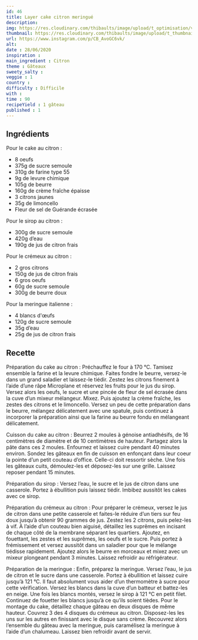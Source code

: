 ```yaml
---
id: 46
title: Layer cake citron meringué
description: 
img: https://res.cloudinary.com/thibaults/image/upload/t_optimisation/v1600456303/Recipes/20200628_cake_citron.jpg
thumbnail: https://res.cloudinary.com/thibaults/image/upload/t_thumbnail_josie/v1600456303/Recipes/20200628_cake_citron.jpg
url: https://www.instagram.com/p/CB_AvoGC6vk/
alt: 
date : 28/06/2020
inspiration :
main_ingredient : Citron
theme : Gâteaux
sweety_salty : 
veggie : 1
country :
difficulty : Difficile
with : 
time : 90
recipeYield : 1 gâteau
published : 1
---
```


## Ingrédients
Pour le cake au citron :
 - 8 oeufs
 - 375g de sucre semoule
 - 310g de farine type 55
 - 9g de levure chimique
 - 105g de beurre
 - 160g de crème fraîche épaisse
 - 3 citrons jaunes
 - 35g de limoncello
 - Fleur de sel de Guérande écrasée

Pour le sirop au citron :
 - 300g de sucre semoule
 - 420g d’eau
 - 190g de jus de citron frais

Pour le crémeux au citron :
 - 2 gros citrons
 - 150g de jus de citron frais
 - 6 gros oeufs
 - 60g de sucre semoule
 - 300g de beurre doux

Pour la meringue italienne :
 - 4 blancs d'œufs
 - 120g de sucre semoule
 - 35g d’eau
 - 25g de jus de citron frais

## Recette
Préparation du cake au citron :
Préchauffez le four à 170 °C. Tamisez ensemble la farine et la levure chimique. Faites fondre le beurre, versez-le dans un grand saladier et laissez-le tiédir. Zestez les citrons finement à l’aide d’une râpe Microplane et réservez les fruits pour le jus du sirop. Versez alors les oeufs, le sucre et une pincée de fleur de sel écrasée dans la cuve d’un mixeur mélangeur. Mixez. Puis ajoutez la crème fraîche, les zestes des citrons et le limoncello. Versez un peu de cette préparation dans le beurre, mélangez délicatement avec une spatule, puis continuez à incorporer la préparation ainsi que la farine au beurre fondu en mélangeant délicatement.

Cuisson du cake au citron :
Beurrez 2 moules à génoise antiadhésifs, de 16 centimètres de diamètre et de 10 centimètres de hauteur. Partagez alors la pâte dans ces 2 moules. Enfournez et laissez cuire pendant 40 minutes environ. Sondez les gâteaux en fin de cuisson en enfonçant dans leur coeur la pointe d’un petit couteau d’office. Celle-ci doit ressortir sèche. Une fois les gâteaux cuits, démoulez-les et déposez-les sur une grille. Laissez reposer pendant 15 minutes.

Préparation du sirop :
Versez l’eau, le sucre et le jus de citron dans une casserole. Portez à ébullition puis laissez tiédir. Imbibez aussitôt les cakes avec ce sirop.

Préparation du crémeux au citron :
Pour préparer le crémeux, versez le jus de citron dans une petite casserole et faites-le réduire d’un tiers sur feu doux jusqu’à obtenir 90 grammes de jus. Zestez les 2 citrons, puis pelez-les à vif. À l’aide d’un couteau bien aiguisé, détaillez les suprêmes en incisant de chaque côté de la membrane séparant les quartiers. Ajoutez, en fouettant, les zestes et les suprêmes, les oeufs et le sucre. Puis portez à frémissement et versez aussitôt dans un saladier pour que le mélange tiédisse rapidement. Ajoutez alors le beurre en morceaux et mixez avec un mixeur plongeant pendant 3 minutes. Laissez refroidir au réfrigérateur.

Préparation de la meringue :
Enfin, préparez la meringue. Versez l’eau, le jus de citron et le sucre dans une casserole. Portez à ébullition et laissez cuire jusqu’à 121 °C. Il faut absolument vous aider d’un thermomètre à sucre pour cette vérification. Versez les blancs dans la cuve d’un batteur et battez-les en neige. Une fois les blancs montés, versez le sirop à 121 °C en petit filet. Continuez de fouetter les blancs jusqu’à ce qu’ils soient tièdes. Pour le montage du cake, détaillez chaque gâteau en deux disques de même hauteur. Couvrez 3 des 4 disques du crémeux au citron. Disposez-les les uns sur les autres en finissant avec le disque sans crème. Recouvrez alors l’ensemble du gâteau avec la meringue, puis caramélisez la meringue à l’aide d’un chalumeau. Laissez bien refroidir avant de servir.